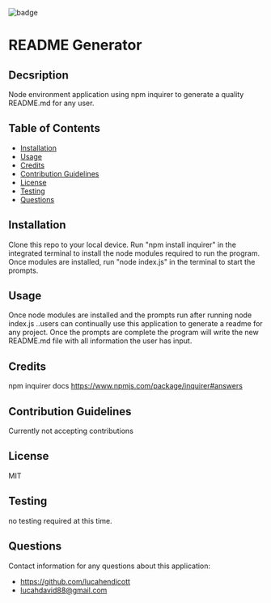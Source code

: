 
![badge](https://img.shields.io/badge/license-MIT-brightgreen)   
# README Generator  

## Decsription  
Node environment application using npm inquirer to generate a quality README.md for any user.      

## Table of Contents  
* [Installation](#installation)  
* [Usage](#usage)  
* [Credits](#credits)  
* [Contribution Guidelines](#contribution-guidelines)   
* [License](#license)  
* [Testing](#testing)  
* [Questions](#questions)  

## Installation  
Clone this repo to your local device. Run "npm install inquirer" in the integrated terminal to install the node modules required to run the program. Once modules are installed, run "node index.js" in the terminal to start the prompts.   

## Usage  
Once node modules are installed and the prompts run after running node index.js ..users can continually use this application to generate a readme for any project. Once the prompts are complete the program will write the new README.md file with all information the user has input.  

## Credits  
npm inquirer docs https://www.npmjs.com/package/inquirer#answers  

## Contribution Guidelines  
Currently not accepting contributions  

## License  
MIT  

## Testing  
no testing required at this time.

## Questions  
Contact information for any questions about this application: 
* https://github.com/lucahendicott  
* lucahdavid88@gmail.com  


